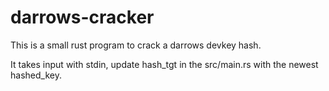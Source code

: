 # darrows-cracker

This is a small rust program to crack a darrows devkey hash.

It takes input with stdin, update hash_tgt in the src/main.rs with the newest hashed_key.
